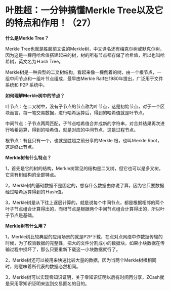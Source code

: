 # 叶胜超：一分钟搞懂Merkle Tree以及它的特点和作用！（27）



**什么是Merkle Tree？**



Merkle Tree也就是胜超前文说的Merkle树，中文译名还有梅克尔树或默克尔树，因为这是一棵用哈希值搭建起来的树，树的所有节点都存储了哈希值，所以也叫哈希树，英文名为Ｈash Tree。



Merkle树是一种典型的二叉树结构，看起来像一棵倒着的树，由一个根节点，一组中间节点和一组叶节点组成，最早由Merkle Ralf在1980年提出，广泛用于文件系统和 P2P 系统中。



**如何理解Merkle树中的节点？**



叶节点：在二叉树中，没有子节点的节点称为叶节点，这是初始节点，对于一个区块而言，每一笔交易数据，进行哈希运算后，得到的哈希值就是叶节点。



中间节点：子节点两两匹配，子节点哈希值合并成新的字符串，对合并结果再次进行哈希运算，得到的哈希值，就是对应的中间节点，这是过程节点。



根节点：有且只有一个，也就是胜超之前分享的Merkle 根，也叫Ｍerkle Root，这是终止节点。





**Merkle树有什么特点？**



1，首先是它的树的结构，Merkle树常见的结构是二叉树，但它也可以是多叉树，它具有树结构的全部特点。



2，Merkle树的基础数据不是固定的，想存什么数据由你说了算，因为它只要数据经过哈希运算得到的Ｈash值。



3，Merkle树是从下往上逐层计算的，就是说每个中间节点，都是根据相邻的两个叶子节点组合计算得出的，而根节点是根据两个中间节点组合计算得出的，所以叶子节点是基础。





**Merkle树有什么用？**



1，Merkle树比较典型的应用场景的就是P2P下载，在点对点网络中作数据传输的时候，为了校验数据的完整性，把大的文件分割成小的数据块，如果小块数据在传输过程中损坏了，那么只要重新下载这一小块数据就行了。



2，Merkle树还可以被用来快速比较大量的数据，因为当两个Merkle树根相同时，则意味着所代表的数据必然相同。



3，Merkle树可以实现零知识证明，关于零知识证明以后有时间再分享，ZCash就是采用零知识证明来达到交易匿名的目的。

  
